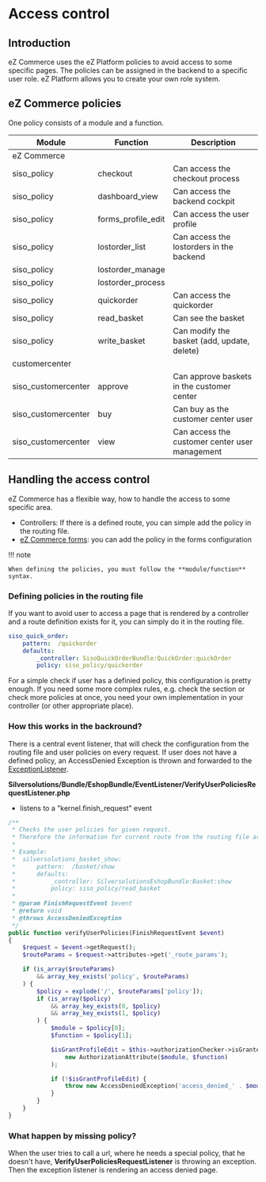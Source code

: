 # Access control

## Introduction

eZ Commerce uses the eZ Platform policies to avoid access to some specific pages. The policies can be assigned in the backend to a specific user role. eZ Platform allows you to create your own role system.

## eZ Commerce policies

One policy consists of a module and a function.

|Module|Function|Description|
|--- |--- |--- |
|eZ Commerce|||
|siso_policy|checkout|Can access the checkout process|
|siso_policy|dashboard_view|Can access the backend cockpit|
|siso_policy|forms_profile_edit|Can access the user profile|
|siso_policy|lostorder_list|Can access the lostorders in the backend|
|siso_policy|lostorder_manage||
|siso_policy|lostorder_process||
|siso_policy|quickorder|Can access the quickorder|
|siso_policy|read_basket|Can see the basket|
|siso_policy|write_basket|Can modify the basket (add, update, delete)|
|customercenter|||
|siso_customercenter|approve|Can approve baskets in the customer center|
|siso_customercenter|buy|Can buy as the customer center user|
|siso_customercenter|view|Can access the customer center user management|

## Handling the access control

eZ Commerce has a flexible way, how to handle the access to some specific area.

- Controllers: If there is a defined route, you can simple add the policy in the routing file.
- [eZ Commerce forms](../one_page_forms/one_page_forms.md): you can add the policy in the forms configuration  

!!! note

    When defining the policies, you must follow the **module/function** syntax.

### Defining policies in the routing file

If you want to avoid user to access a page that is rendered by a controller and a route definition exists for it, you can simply do it in the routing file.

``` yaml
siso_quick_order:
    pattern:  /quickorder
    defaults:
        _controller: SisoQuickOrderBundle:QuickOrder:quickOrder
        policy: siso_policy/quickorder
```

For a simple check if user has a definied policy, this configuration is pretty enough. If you need some more complex rules, e.g. check the section or check more policies at once, you need your own implementation in your controller (or other appropriate place).

### How this works in the backround?

There is a central event listener, that will check the configuration from the routing file and user policies on every request. If user does not have a defined policy, an AccessDenied Exception is thrown and forwarded to the [ExceptionListener](../../cookbook/exception_handling.md).

**Silversolutions/Bundle/EshopBundle/EventListener/VerifyUserPoliciesRequestListener.php**

- listens to a "kernel.finish\_request" event

``` php
/**
 * Checks the user policies for given request.
 * Therefore the information for current route from the routing file are evaluated.
 *
 * Example:
 *  silversolutions_basket_show:
 *      pattern:  /basket/show
 *      defaults:
 *          _controller: SilversolutionsEshopBundle:Basket:show
 *          policy: siso_policy/read_basket
 *
 * @param FinishRequestEvent $event
 * @return void
 * @throws AccessDeniedException
 */
public function verifyUserPolicies(FinishRequestEvent $event)
{
    $request = $event->getRequest();
    $routeParams = $request->attributes->get('_route_params');

    if (is_array($routeParams)
        && array_key_exists('policy', $routeParams)
    ) {
        $policy = explode('/', $routeParams['policy']);
        if (is_array($policy)
            && array_key_exists(0, $policy)
            && array_key_exists(1, $policy)
        ) {
            $module = $policy[0];
            $function = $policy[1];

            $isGrantProfileEdit = $this->authorizationChecker->isGranted(
                new AuthorizationAttribute($module, $function)
            );

            if (!$isGrantProfileEdit) {
                throw new AccessDeniedException('access_denied_' . $module . '_' . $function);
            }
        }
    }
}
```
### What happen by missing policy?

When the user tries to call a url, where he needs a special policy, that he doesn't have, **VerifyUserPoliciesRequestListener** is throwing an exception. Then the exception listener is rendering an access denied page.
